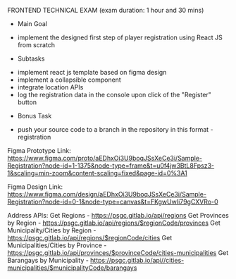 FRONTEND TECHNICAL EXAM (exam duration: 1 hour and 30 mins)

* Main Goal
 - implement the designed first step of player registration using React JS from scratch

* Subtasks
 - implement react js template based on figma design
 - implement a collapsible component
 - integrate location APIs
 - log the registration data in the console upon click of the "Register" button
* Bonus Task
 - push your source code to a branch in the repository in this format <your-lastname>-registration

Figma Prototype Link:
https://www.figma.com/proto/aEDhxOi3U9boqJSsXeCe3i/Sample-Registration?node-id=1-1375&node-type=frame&t=u0f4jw3BtL8Fpsz3-1&scaling=min-zoom&content-scaling=fixed&page-id=0%3A1

Figma Design Link:
https://www.figma.com/design/aEDhxOi3U9boqJSsXeCe3i/Sample-Registration?node-id=0-1&node-type=canvas&t=FKgwUwIi79gCXVRo-0

Address APIs:
Get Regions - https://psgc.gitlab.io/api/regions
Get Provinces by Region - https://psgc.gitlab.io/api/regions/$regionCode/provinces
Get Municipality/Cities by Region - https://psgc.gitlab.io/api/regions/$regionCode/cities
Get Municipalities/Cities by Province - https://psgc.gitlab.io/api/provinces/$provinceCode/cities-municipalities
Get Barangays by Municipality - https://psgc.gitlab.io/api//cities-municipalities/$municipalityCode/barangays
